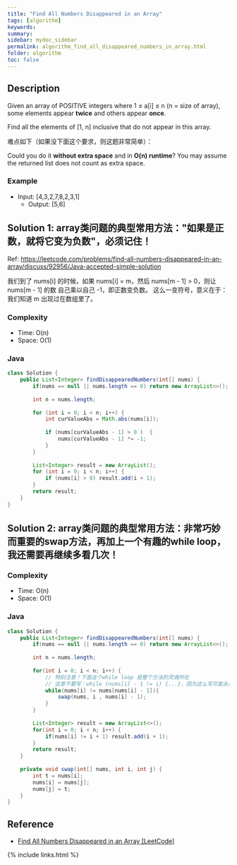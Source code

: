 ```yaml
---
title: "Find All Numbers Disappeared in an Array"
tags: [algorithm]
keywords:
summary:
sidebar: mydoc_sidebar
permalink: algorithm_find_all_disappeared_numbers_in_array.html
folder: algorithm
toc: false
---
```


## Description
Given an array of POSITIVE integers where 1 ≤ a[i] ≤ n (n = size of array), 
some elements appear **twice** and others appear **once**.

Find all the elements of [1, n] inclusive that do not appear in this array.

难点如下（如果没下面这个要求，则这题非常简单）：

Could you do it **without extra space** and in **O(n) runtime**? 
You may assume the returned list does not count as extra space.

### Example
* Input: [4,3,2,7,8,2,3,1]
  * Output: [5,6]

## Solution 1: array类问题的典型常用方法："如果是正数，就将它变为负数"，必须记住！
Ref: https://leetcode.com/problems/find-all-numbers-disappeared-in-an-array/discuss/92956/Java-accepted-simple-solution

我们到了 nums[i] 的时候，如果 nums[i] = m，然后 nums[m - 1] > 0，则让 nums[m - 1] 的数 自己乘以自己 -1，即正数变负数。
这么一变符号，意义在于：我们知道 m 出现过在数组里了。

### Complexity
* Time: O(n)
* Space: O(1)

### Java
```java
class Solution {
    public List<Integer> findDisappearedNumbers(int[] nums) {
        if(nums == null || nums.length == 0) return new ArrayList<>();
        
        int n = nums.length;
        
        for (int i = 0; i < n; i++) {
            int curValueAbs = Math.abs(nums[i]);
            
            if (nums[curValueAbs - 1] > 0 )  {
                nums[curValueAbs - 1] *= -1; 
            }
        }
        
        List<Integer> result = new ArrayList();
        for (int i = 0; i < n; i++) {
            if (nums[i] > 0) result.add(i + 1);
        }
        return result;
    }
}
```

## Solution 2: array类问题的典型常用方法：非常巧妙而重要的swap方法，再加上一个有趣的while loop，我还需要再继续多看几次！

### Complexity
* Time: O(n)
* Space: O(1)

### Java
```java
class Solution {
    public List<Integer> findDisappearedNumbers(int[] nums) {
        if(nums == null || nums.length == 0) return new ArrayList<>();
        
        int n = nums.length;
        
        for(int i = 0; i < n; i++) {
            // 特别注意！下面这个while loop 是整个方法的灵魂所在
            // 这里不要写：while (nums[i] - 1 != i) {...}，因为这么写可能永远也出不去 while loop
            while(nums[i] != nums[nums[i] - 1]){
                swap(nums, i , nums[i] - 1);
            }
        }
        
        List<Integer> result = new ArrayList<>();
        for(int i = 0; i < n; i++) {
            if(nums[i] != i + 1) result.add(i + 1);
        }
        return result;
    }
    
    private void swap(int[] nums, int i, int j) {
        int t = nums[i];
        nums[i] = nums[j];
        nums[j] = t;
    }
}
```

## Reference
* [Find All Numbers Disappeared in an Array [LeetCode]](https://leetcode.com/problems/find-all-numbers-disappeared-in-an-array/description/)

{% include links.html %}
